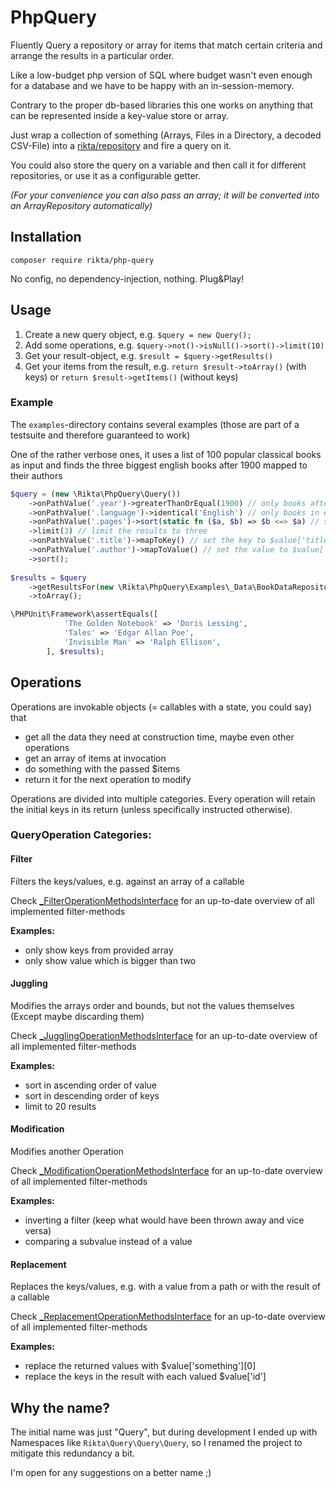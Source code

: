 # PhpQuery

Fluently Query a repository or array for items that match certain criteria and arrange
the results in a particular order.

Like a low-budget php version of SQL where budget wasn't even enough for a database
and we have to be happy with an in-session-memory.

Contrary to the proper db-based libraries this one works on anything that can be represented
inside a key-value store or array.

Just wrap a collection of something (Arrays, Files in a Directory, a decoded CSV-File)
into a [rikta/repository](https://packagist.org/packages/rikta/repository) and 
fire a query on it.

You could also store the query on a variable and then call it for different repositories, or use it as a configurable getter.

_(For your convenience you can also pass an array; it will be converted into an ArrayRepository automatically)_

## Installation 

`composer require rikta/php-query`

No config, no dependency-injection, nothing. Plug&Play!

## Usage

1. Create a new query object, e.g. `$query = new Query();`
2. Add some operations, e.g. `$query->not()->isNull()->sort()->limit(10)`
3. Get your result-object, e.g. `$result = $query->getResults()`
4. Get your items from the result, e.g. `return $result->toArray()` (with keys) or `return $result->getItems()` (without keys)

### Example 

The `examples`-directory contains several examples
(those are part of a testsuite and therefore guaranteed to work)

One of the rather verbose ones, 
it uses a list of 100 popular classical books as input and finds the three biggest english books after 1900 mapped
to their authors

```php
$query = (new \Rikta\PhpQuery\Query())
    ->onPathValue('.year')->greaterThanOrEqual(1900) // only books after 1900
    ->onPathValue('.language')->identical('English') // only books in english
    ->onPathValue('.pages')->sort(static fn ($a, $b) => $b <=> $a) // sort by pages, in descending order
    ->limit(3) // limit the results to three
    ->onPathValue('.title')->mapToKey() // set the key to $value['title']
    ->onPathValue('.author')->mapToValue() // set the value to $value['author']
    ->sort();
    
$results = $query
    ->getResultsFor(new \Rikta\PhpQuery\Examples\_Data\BookDataRepository())
    ->toArray();

\PHPUnit\Framework\assertEquals([
            'The Golden Notebook' => 'Doris Lessing',
            'Tales' => 'Edgar Allan Poe',
            'Invisible Man' => 'Ralph Ellison',
        ], $results);
```

## Operations

Operations are invokable objects (= callables with a state, you could say)
that
- get all the data they need at construction time, maybe even other operations
- get an array of items at invocation
- do something with the passed $items
- return it for the next operation to modify

Operations are divided into multiple categories.
Every operation will retain the initial keys in its return
(unless specifically instructed otherwise).

### QueryOperation Categories:

#### Filter

Filters the keys/values, e.g. against an array of a callable

Check [_FilterOperationMethodsInterface](src/Operation/Filter/_FilterOperationMethodsInterface.php) for an up-to-date
overview of all implemented filter-methods

**Examples:**

- only show keys from provided array
- only show value which is bigger than two

#### Juggling

Modifies the arrays order and bounds, but not the values themselves (Except maybe discarding them)


Check [_JugglingOperationMethodsInterface](src/Operation/Juggling/_JugglingOperationMethodsInterface.php) for an up-to-date
overview of all implemented filter-methods

**Examples:**

- sort in ascending order of value
- sort in descending order of keys
- limit to 20 results

#### Modification

Modifies another Operation

Check [_ModificationOperationMethodsInterface](src/Operation/Modification/_ModificationOperationMethodsInterface.php) for an up-to-date
overview of all implemented filter-methods

**Examples:**

- inverting a filter (keep what would have been thrown away and vice versa)
- comparing a subvalue instead of a value

#### Replacement

Replaces the keys/values, e.g. with a value from a path or with the result of a callable

Check [_ReplacementOperationMethodsInterface](src/Operation/Replacement/_ReplacementOperationMethodsInterface.php) for an up-to-date
overview of all implemented filter-methods

**Examples:**

- replace the returned values with $value['something'][0]
- replace the keys in the result with each valued $value['id']

## Why the name?

The initial name was just "Query", but during development I ended up with Namespaces like
`Rikta\Query\Query\Query`, so I renamed the project to mitigate this redundancy a bit.

I'm open for any suggestions on a better name ;)
